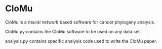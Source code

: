 # CloMu
CloMu is a neural network based software for cancer phylogeny analysis.

CloMu.py contains the CloMu software to be used on any data set. 

analysis.py contains specific analysis code used to write the CloMu paper. 
